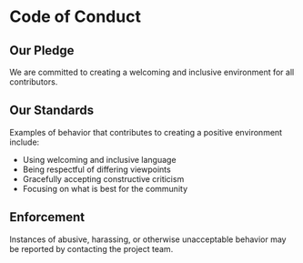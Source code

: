 # Code of Conduct

## Our Pledge

We are committed to creating a welcoming and inclusive environment for all contributors.

## Our Standards

Examples of behavior that contributes to creating a positive environment include:
- Using welcoming and inclusive language
- Being respectful of differing viewpoints
- Gracefully accepting constructive criticism
- Focusing on what is best for the community

## Enforcement

Instances of abusive, harassing, or otherwise unacceptable behavior may be reported by contacting the project team.
